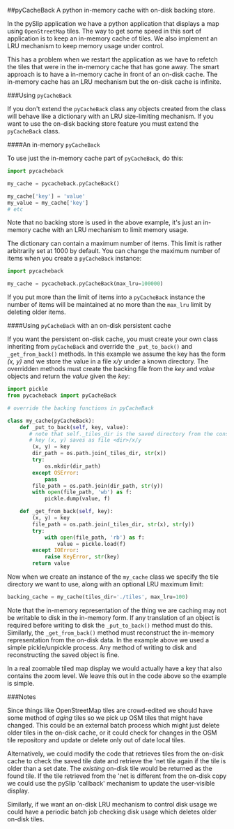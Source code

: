 ##pyCacheBack
A python in-memory cache with on-disk backing store.

In the pySlip application we have a python application that displays a map
using `OpenStreetMap` tiles.  The way to get some speed in this sort of
application is to keep an in-memory cache of tiles.  We also implement an
LRU mechanism to keep memory usage under control.

This has a problem when we restart the application as we have to refetch
the tiles that were in the in-memory cache that has gone away.  The smart
approach is to have a in-memory cache in front of an on-disk cache.  The
in-memory cache has an LRU mechanism but the on-disk cache is infinite.

###Using `pyCacheBack`

If you don't extend the `pyCacheBack` class any objects created from the class
will behave like a dictionary with an LRU size-limiting mechanism.  If you
want to use the on-disk backing store feature you must extend the `pyCacheBack`
class.

####An in-memory `pyCacheBack`

To use just the in-memory cache part of `pyCacheBack`, do this:
``` python
import pycacheback

my_cache = pycacheback.pyCacheBack()

my_cache['key'] = 'value'
my_value = my_cache['key']
# etc
```

Note that no backing store is used in the above example, it's just an in-memory
cache with an LRU mechanism to limit memory usage.

The dictionary can contain a maximum number of items.  This limit is rather
arbitrarily set at 1000 by default.  You can change the maximum number of items
when you create a `pyCacheBack` instance:
``` python
import pycacheback

my_cache = pycacheback.pyCacheBack(max_lru=100000)
```

If you put more than the limit of items into a `pyCacheBack` instance the
number of items will be maintained at no more than the `max_lru` limit
by deleting older items.

####Using `pyCacheBack` with an on-disk persistent cache

If you want the persistent on-disk cache, you must create your own class
inheriting from `pyCacheBack` and override the `_put_to_back()` and
`_get_from_back()` methods.  In this example we assume the key has the form
_(x, y)_ and we store the value in a file _x/y_ under a known directory.
The overridden methods must create the backing file from the _key_ and _value_
objects and return the _value_ given the _key_:

``` python
import pickle
from pycacheback import pyCacheBack

# override the backing functions in pyCacheBack

class my_cache(pyCacheBack):
    def _put_to_back(self, key, value):
       # note that self._tiles_dir is the saved directory from the constructor
       # key (x, y) saves as file <dir>/x/y
        (x, y) = key
        dir_path = os.path.join(_tiles_dir, str(x))
        try:
            os.mkdir(dir_path)
        except OSError:
            pass
        file_path = os.path.join(dir_path, str(y))
        with open(file_path, 'wb') as f:
            pickle.dump(value, f)

    def _get_from_back(self, key):
        (x, y) = key
        file_path = os.path.join(_tiles_dir, str(x), str(y))
        try:
            with open(file_path, 'rb') as f:
                value = pickle.load(f)
        except IOError:
            raise KeyError, str(key)
        return value
```

Now when we create an instance of the `my_cache` class we specify the tile
directory we want to use, along with an optional LRU maximum limit:
```python
backing_cache = my_cache(tiles_dir='./tiles', max_lru=100)
```

Note that the in-memory representation of the thing we are caching may not be
writable to disk in the in-memory form.  If any translation of an object is
required before writing to disk the `_put_to_back()` method must do this.
Similarly, the `_get_from_back()` method must reconstruct the in-memory
representation from the on-disk data.  In the example above we used a simple
pickle/unpickle process.  Any method of writing to disk and reconstructing
the saved object is fine.

In a real zoomable tiled map display we would actually have a key that also
contains the zoom level.  We leave this out in the code above so the example
is simple.

###Notes

Since things like OpenStreetMap tiles are crowd-edited we should have some
method of *aging* tiles so we pick up OSM tiles that might have changed.
This could be an external batch process which might just delete older tiles
in the on-disk cache, or it could check for changes in the OSM tile repository
and update or delete only out of date local tiles.

Alternatively, we could modify the code that retrieves tiles from the on-disk
cache to check the saved tile date and retrieve the 'net tile again if the tile
is older than a set date.  The *existing* on-disk tile would be returned as the
found tile.  If the tile retrieved from the 'net is different from the on-disk
copy we could use the pySlip 'callback' mechanism to update the user-visible
display.

Similarly, if we want an on-disk LRU mechanism to control disk usage we
could have a periodic batch job checking disk usage which deletes older on-disk
tiles.
